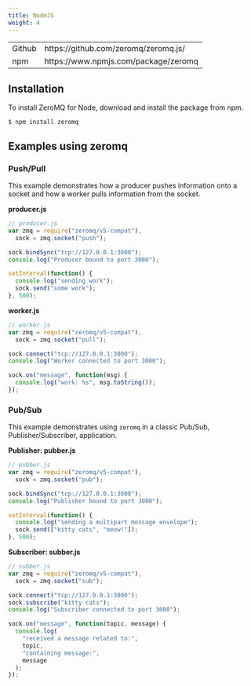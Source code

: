 ```yaml
---
title: NodeJS
weight: 4
---
```


<table>
<tr><td>Github</td><td>https://github.com/zeromq/zeromq.js/</td></tr>
<tr><td>npm</td><td>https://www.npmjs.com/package/zeromq</td></tr>
</table>

## Installation

To install ZeroMQ for Node, download and install the package from npm.

```
$ npm install zeromq
```

## Examples using zeromq

### Push/Pull

This example demonstrates how a producer pushes information onto a
socket and how a worker pulls information from the socket.

**producer.js**

```js
// producer.js
var zmq = require("zeromq/v5-compat"),
  sock = zmq.socket("push");

sock.bindSync("tcp://127.0.0.1:3000");
console.log("Producer bound to port 3000");

setInterval(function() {
  console.log("sending work");
  sock.send("some work");
}, 500);
```

**worker.js**

```js
// worker.js
var zmq = require("zeromq/v5-compat"),
  sock = zmq.socket("pull");

sock.connect("tcp://127.0.0.1:3000");
console.log("Worker connected to port 3000");

sock.on("message", function(msg) {
  console.log("work: %s", msg.toString());
});
```

### Pub/Sub

This example demonstrates using `zeromq` in a classic Pub/Sub,
Publisher/Subscriber, application.

**Publisher: pubber.js**

```js
// pubber.js
var zmq = require("zeromq/v5-compat"),
  sock = zmq.socket("pub");

sock.bindSync("tcp://127.0.0.1:3000");
console.log("Publisher bound to port 3000");

setInterval(function() {
  console.log("sending a multipart message envelope");
  sock.send(["kitty cats", "meow!"]);
}, 500);
```

**Subscriber: subber.js**

```js
// subber.js
var zmq = require("zeromq/v5-compat"),
  sock = zmq.socket("sub");

sock.connect("tcp://127.0.0.1:3000");
sock.subscribe("kitty cats");
console.log("Subscriber connected to port 3000");

sock.on("message", function(topic, message) {
  console.log(
    "received a message related to:",
    topic,
    "containing message:",
    message
  );
});
```
